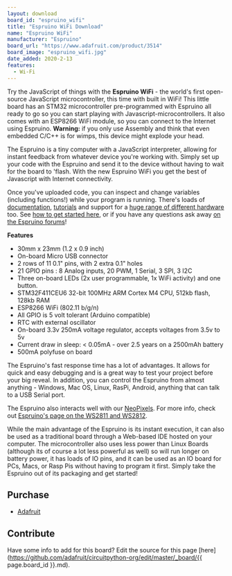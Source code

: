 ```yaml
---
layout: download
board_id: "espruino_wifi"
title: "Espruino WiFi Download"
name: "Espruino WiFi"
manufacturer: "Espruino"
board_url: "https://www.adafruit.com/product/3514"
board_image: "espruino_wifi.jpg"
date_added: 2020-2-13
features:
  - Wi-Fi
---
```


Try the JavaScript of things with the **Espruino WiFi** - the world's first open-source JavaScript microcontroller, this time with built in WiFi! This little board has an STM32 microcontroller pre-programmed with Espruino all ready to go so you can start playing with Javascript-microcontrollers. It also comes with an ESP8266 WiFi module, so you can connect to the Internet using Espruino. **Warning:** if you only use Assembly and think that even embedded C/C++ is for wimps, this device might explode your head.

The Espruino is a tiny computer with a JavaScript interpreter, allowing for instant feedback from whatever device you're working with. Simply set up your code with the Espruino and send it to the device without having to wait for the board to 'flash. With the new Espruino WiFi you get the best of Javascript with Internet connectivity.

Once you've uploaded code, you can inspect and change variables (including functions!) while your program is running. There's loads of [documentation](http://www.espruino.com/Reference), [tutorials](http://www.espruino.com/Tutorials) and support for a [huge range of different hardware](http://www.espruino.com/Modules) too. See [how to get started here](http://www.espruino.com/Quick+Start), or if you have any questions ask away [on the Espruino forums](http://forum.espruino.com/)!

**Features**
 - 30mm x 23mm (1.2 x 0.9 inch)
 - On-board Micro USB connector
 - 2 rows of 11 0.1" pins, with 2 extra 0.1" holes
 - 21 GPIO pins : 8 Analog inputs, 20 PWM, 1 Serial, 3 SPI, 3 I2C
 - Three on-board LEDs (2x user programmable, 1x WiFi activity) and one button.
 - STM32F411CEU6 32-bit 100MHz ARM Cortex M4 CPU, 512kb flash, 128kb RAM
 - ESP8266 WiFi (802.11 b/g/n)
 - All GPIO is 5 volt tolerant (Arduino compatible)
 - RTC with external oscillator
 - On-board 3.3v 250mA voltage regulator, accepts voltages from 3.5v to 5v
 - Current draw in sleep: < 0.05mA - over 2.5 years on a 2500mAh battery
 - 500mA polyfuse on board
 
The Espruino's fast response time has a lot of advantages. It allows for quick and easy debugging and is a great way to test your project before your big reveal. In addition, you can control the Espruino from almost anything - Windows, Mac OS, Linux, RasPi, Android, anything that can talk to a USB Serial port.

The Espruino also interacts well with our [NeoPixels](https://www.adafruit.com/category/168). For more info, check out [Espruino's page on the WS2811 and WS2812](http://www.espruino.com/WS2811).

While the main advantage of the Espruino is its instant execution, it can also be used as a traditional board through a Web-based IDE hosted on your computer. The microcontroller also uses less power than Linux Boards (although its of course a lot less powerful as well) so will run longer on battery power, it has loads of IO pins, and it can be used as an IO board for PCs, Macs, or Rasp Pis without having to program it first. Simply take the Espruino out of its packaging and get started!

## Purchase
* [Adafruit](https://www.adafruit.com/product/3514)

## Contribute

Have some info to add for this board? Edit the source for this page [here](https://github.com/adafruit/circuitpython-org/edit/master/_board/{{ page.board_id }}.md).
